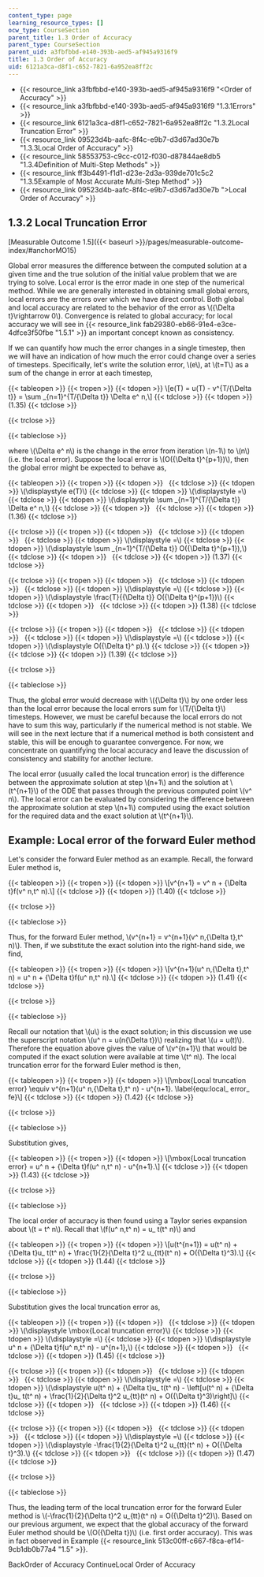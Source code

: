 ```yaml
---
content_type: page
learning_resource_types: []
ocw_type: CourseSection
parent_title: 1.3 Order of Accuracy
parent_type: CourseSection
parent_uid: a3fbfbbd-e140-393b-aed5-af945a9316f9
title: 1.3 Order of Accuracy
uid: 6121a3ca-d8f1-c652-7821-6a952ea8ff2c
---
```


*   {{< resource_link a3fbfbbd-e140-393b-aed5-af945a9316f9 "\<Order of Accuracy" >}}
*   {{< resource_link a3fbfbbd-e140-393b-aed5-af945a9316f9 "1.3.1Errors" >}}
*   {{< resource_link 6121a3ca-d8f1-c652-7821-6a952ea8ff2c "1.3.2Local Truncation Error" >}}
*   {{< resource_link 09523d4b-aafc-8f4c-e9b7-d3d67ad30e7b "1.3.3Local Order of Accuracy" >}}
*   {{< resource_link 58553753-c9cc-c012-f030-d87844ae8db5 "1.3.4Definition of Multi-Step Methods" >}}
*   {{< resource_link ff3b4491-f1d1-d23e-2d3a-939de701c5c2 "1.3.5Example of Most Accurate Multi-Step Method" >}}
*   {{< resource_link 09523d4b-aafc-8f4c-e9b7-d3d67ad30e7b "\>Local Order of Accuracy" >}}

1.3.2 Local Truncation Error
----------------------------

[Measurable Outcome 1.5]({{< baseurl >}}/pages/measurable-outcome-index/#anchorMO15)

Global error measures the difference between the computed solution at a given time and the true solution of the initial value problem that we are trying to solve. Local error is the error made in one step of the numerical method. While we are generally interested in obtaining small global errors, local errors are the errors over which we have direct control. Both global and local accuracy are related to the behavior of the error as \\({\\Delta t}\\rightarrow 0\\). Convergence is related to global accuracy; for local accuracy we will see in {{< resource_link fab29380-eb66-91e4-e3ce-4dfce3f50fbe "1.5.1" >}} an important concept known as consistency.

If we can quantify how much the error changes in a single timestep, then we will have an indication of how much the error could change over a series of timesteps. Specifically, let's write the solution error, \\(e\\), at \\(t=T\\) as a sum of the change in error at each timestep,

{{< tableopen >}}
{{< tropen >}}
{{< tdopen >}}
\\\[e(T) = u(T) - v^{T/{\\Delta t}} = \\sum \_{n=1}^{T/{\\Delta t}} \\Delta e^ n,\\\]
{{< tdclose >}}
{{< tdopen >}}
(1.35)
{{< tdclose >}}

{{< trclose >}}

{{< tableclose >}}

where \\(\\Delta e^ n\\) is the change in the error from iteration \\(n-1\\) to \\(n\\) (i.e. the local error). Suppose the local error is \\(O({\\Delta t}^{p+1})\\), then the global error might be expected to behave as,

{{< tableopen >}}
{{< tropen >}}
{{< tdopen >}}
 
{{< tdclose >}}
{{< tdopen >}}
\\(\\displaystyle e(T)\\)
{{< tdclose >}}
{{< tdopen >}}
\\(\\displaystyle =\\)
{{< tdclose >}}
{{< tdopen >}}
\\(\\displaystyle \\sum \_{n=1}^{T/{\\Delta t}} \\Delta e^ n,\\)
{{< tdclose >}}
{{< tdopen >}}
 
{{< tdclose >}}
{{< tdopen >}}
(1.36)
{{< tdclose >}}

{{< trclose >}}
{{< tropen >}}
{{< tdopen >}}
 
{{< tdclose >}}
{{< tdopen >}}
 
{{< tdclose >}}
{{< tdopen >}}
\\(\\displaystyle =\\)
{{< tdclose >}}
{{< tdopen >}}
\\(\\displaystyle \\sum \_{n=1}^{T/{\\Delta t}} O({\\Delta t}^{p+1}),\\)
{{< tdclose >}}
{{< tdopen >}}
 
{{< tdclose >}}
{{< tdopen >}}
(1.37)
{{< tdclose >}}

{{< trclose >}}
{{< tropen >}}
{{< tdopen >}}
 
{{< tdclose >}}
{{< tdopen >}}
 
{{< tdclose >}}
{{< tdopen >}}
\\(\\displaystyle =\\)
{{< tdclose >}}
{{< tdopen >}}
\\(\\displaystyle \\frac{T}{{\\Delta t}} O({\\Delta t}^{p+1})\\)
{{< tdclose >}}
{{< tdopen >}}
 
{{< tdclose >}}
{{< tdopen >}}
(1.38)
{{< tdclose >}}

{{< trclose >}}
{{< tropen >}}
{{< tdopen >}}
 
{{< tdclose >}}
{{< tdopen >}}
 
{{< tdclose >}}
{{< tdopen >}}
\\(\\displaystyle =\\)
{{< tdclose >}}
{{< tdopen >}}
\\(\\displaystyle O({\\Delta t}^ p).\\)
{{< tdclose >}}
{{< tdopen >}}
 
{{< tdclose >}}
{{< tdopen >}}
(1.39)
{{< tdclose >}}

{{< trclose >}}

{{< tableclose >}}

Thus, the global error would decrease with \\({\\Delta t}\\) by one order less than the local error because the local errors sum for \\(T/{\\Delta t}\\) timesteps. However, we must be careful because the local errors do not have to sum this way, particularly if the numerical method is not stable. We will see in the next lecture that if a numerical method is both consistent and stable, this will be enough to guarantee convergence. For now, we concentrate on quantifying the local accuracy and leave the discussion of consistency and stability for another lecture.

The local error (usually called the local truncation error) is the difference between the approximate solution at step \\(n+1\\) and the solution at \\(t^{n+1}\\) of the ODE that passes through the previous computed point \\(v^ n\\). The local error can be evaluated by considering the difference between the approximate solution at step \\(n+1\\) computed using the exact solution for the required data and the exact solution at \\(t^{n+1}\\).

Example: Local error of the forward Euler method
------------------------------------------------

Let's consider the forward Euler method as an example. Recall, the forward Euler method is,

{{< tableopen >}}
{{< tropen >}}
{{< tdopen >}}
\\\[v^{n+1} = v^ n + {\\Delta t}f(v^ n,t^ n).\\\]
{{< tdclose >}}
{{< tdopen >}}
(1.40)
{{< tdclose >}}

{{< trclose >}}

{{< tableclose >}}

Thus, for the forward Euler method, \\(v^{n+1} = v^{n+1}(v^ n,{\\Delta t},t^ n)\\). Then, if we substitute the exact solution into the right-hand side, we find,

{{< tableopen >}}
{{< tropen >}}
{{< tdopen >}}
\\\[v^{n+1}(u^ n,{\\Delta t},t^ n) = u^ n + {\\Delta t}f(u^ n,t^ n).\\\]
{{< tdclose >}}
{{< tdopen >}}
(1.41)
{{< tdclose >}}

{{< trclose >}}

{{< tableclose >}}

Recall our notation that \\(u\\) is the exact solution; in this discussion we use the superscript notation \\(u^ n = u(n{\\Delta t})\\) realizing that \\(u = u(t)\\). Therefore the equation above gives the value of \\(v^{n+1}\\) that would be computed if the exact solution were available at time \\(t^ n\\). The local truncation error for the forward Euler method is then,

{{< tableopen >}}
{{< tropen >}}
{{< tdopen >}}
\\\[\\mbox{Local truncation error} \\equiv v^{n+1}(u^ n,{\\Delta t},t^ n) - u^{n+1}. \\label{equ:local\_ error\_ fe}\\\]
{{< tdclose >}}
{{< tdopen >}}
(1.42)
{{< tdclose >}}

{{< trclose >}}

{{< tableclose >}}

Substitution gives,

{{< tableopen >}}
{{< tropen >}}
{{< tdopen >}}
\\\[\\mbox{Local truncation error} = u^ n + {\\Delta t}f(u^ n,t^ n) - u^{n+1}.\\\]
{{< tdclose >}}
{{< tdopen >}}
(1.43)
{{< tdclose >}}

{{< trclose >}}

{{< tableclose >}}

The local order of accuracy is then found using a Taylor series expansion about \\(t = t^ n\\). Recall that \\(f(u^ n,t^ n) = u\_ t(t^ n)\\) and

{{< tableopen >}}
{{< tropen >}}
{{< tdopen >}}
\\\[u(t^{n+1}) = u(t^ n) + {\\Delta t}u\_ t(t^ n) + \\frac{1}{2}{\\Delta t}^2 u\_{tt}(t^ n) + O({\\Delta t}^3).\\\]
{{< tdclose >}}
{{< tdopen >}}
(1.44)
{{< tdclose >}}

{{< trclose >}}

{{< tableclose >}}

Substitution gives the local truncation error as,

{{< tableopen >}}
{{< tropen >}}
{{< tdopen >}}
 
{{< tdclose >}}
{{< tdopen >}}
\\(\\displaystyle \\mbox{Local truncation error}\\)
{{< tdclose >}}
{{< tdopen >}}
\\(\\displaystyle =\\)
{{< tdclose >}}
{{< tdopen >}}
\\(\\displaystyle u^ n + {\\Delta t}f(u^ n,t^ n) - u^{n+1},\\)
{{< tdclose >}}
{{< tdopen >}}
 
{{< tdclose >}}
{{< tdopen >}}
(1.45)
{{< tdclose >}}

{{< trclose >}}
{{< tropen >}}
{{< tdopen >}}
 
{{< tdclose >}}
{{< tdopen >}}
 
{{< tdclose >}}
{{< tdopen >}}
\\(\\displaystyle =\\)
{{< tdclose >}}
{{< tdopen >}}
\\(\\displaystyle u(t^ n) + {\\Delta t}u\_ t(t^ n) - \\left\[u(t^ n) + {\\Delta t}u\_ t(t^ n) + \\frac{1}{2}{\\Delta t}^2 u\_{tt}(t^ n) + O({\\Delta t}^3)\\right\]\\)
{{< tdclose >}}
{{< tdopen >}}
 
{{< tdclose >}}
{{< tdopen >}}
(1.46)
{{< tdclose >}}

{{< trclose >}}
{{< tropen >}}
{{< tdopen >}}
 
{{< tdclose >}}
{{< tdopen >}}
 
{{< tdclose >}}
{{< tdopen >}}
\\(\\displaystyle =\\)
{{< tdclose >}}
{{< tdopen >}}
\\(\\displaystyle -\\frac{1}{2}{\\Delta t}^2 u\_{tt}(t^ n) + O({\\Delta t}^3).\\)
{{< tdclose >}}
{{< tdopen >}}
 
{{< tdclose >}}
{{< tdopen >}}
(1.47)
{{< tdclose >}}

{{< trclose >}}

{{< tableclose >}}

Thus, the leading term of the local truncation error for the forward Euler method is \\(-\\frac{1}{2}{\\Delta t}^2 u\_{tt}(t^ n) = O({\\Delta t}^2)\\). Based on our previous argument, we expect that the global accuracy of the forward Euler method should be \\(O({\\Delta t})\\) (i.e. first order accuracy). This was in fact observed in Example {{< resource_link 513c00ff-c667-f8ca-ef14-9cb1db0b77a4 "1.5" >}}.

BackOrder of Accuracy ContinueLocal Order of Accuracy